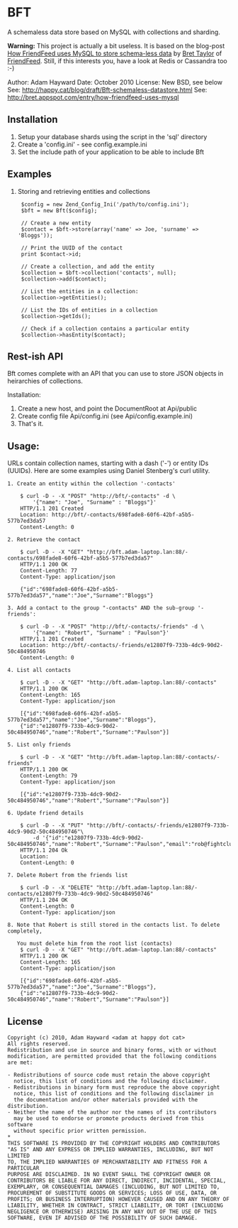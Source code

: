 BFT
===

A schemaless data store based on MySQL with collections and sharding.

**Warning:** This project is actually a bit useless. It is based on the 
blog-post [How FriendFeed uses MySQL to store schema-less data](http://backchannel.org/blog/friendfeed-schemaless-mysql)
by [Bret Taylor](http://backchannel.org/) of [FriendFeed](http://friendfeed.com/).
Still, if this interests you, have a look at Redis or Cassandra too :-)

Author:     Adam Hayward <adam at happy dot cat>
Date:       October 2010
License:    New BSD, see below
See:        http://happy.cat/blog/draft/Bft-schemaless-datastore.html
See:        http://bret.appspot.com/entry/how-friendfeed-uses-mysql

Installation
------------

1. Setup your database shards using the script in the 'sql' directory
2. Create a 'config.ini' - see config.example.ini
3. Set the include path of your application to be able to include Bft

Examples
--------

1. Storing and retrieving entities and collections
    
        $config = new Zend_Config_Ini('/path/to/config.ini');
        $bft = new Bft($config);

        // Create a new entity
        $contact = $bft->store(array('name' => Joe, 'surname' => 'Bloggs'));

        // Print the UUID of the contact
        print $contact->id;

        // Create a collection, and add the entity
        $collection = $bft->collection('contacts', null);
        $collection->add($contact);

        // List the entities in a collection:
        $collection->getEntities();

        // List the IDs of entities in a collection
        $collection->getIds();

        // Check if a collection contains a particular entity
        $collection->hasEntity($contact);

Rest-ish API
------------

Bft comes complete with an API that you can use to store JSON objects in heirarchies of collections.

Installation:

1. Create a new host, and point the DocumentRoot at Api/public
2. Create config file Api/config.ini (see Api/config.example.ini)
3. That's it.

Usage:
------

   URLs contain collection names, starting with a dash ('-') or entity
   IDs (UUIDs). Here are some examples using Daniel Stenberg's curl utility.

    1. Create an entity within the collection '-contacts'

        $ curl -D - -X "POST" "http://bft/-contacts" -d \
            '{"name": "Joe", "Surname" : "Bloggs"}'
        HTTP/1.1 201 Created
        Location: http://bft/-contacts/698fade8-60f6-42bf-a5b5-577b7ed3da57
        Content-Length: 0
    
    2. Retrieve the contact

        $ curl -D - -X "GET" "http://bft.adam-laptop.lan:88/-contacts/698fade8-60f6-42bf-a5b5-577b7ed3da57"
        HTTP/1.1 200 OK
        Content-Length: 77
        Content-Type: application/json

        {"id":"698fade8-60f6-42bf-a5b5-577b7ed3da57","name":"Joe","Surname":"Bloggs"}

    3. Add a contact to the group "-contacts" AND the sub-group '-friends':

        $ curl -D - -X "POST" "http://bft/-contacts/-friends" -d \
            '{"name": "Robert", "Surname" : "Paulson"}'
        HTTP/1.1 201 Created
        Location: http://bft/-contacts/-friends/e12807f9-733b-4dc9-90d2-50c484950746
        Content-Length: 0

    4. List all contacts

        $ curl -D - -X "GET" "http://bft.adam-laptop.lan:88/-contacts"
        HTTP/1.1 200 OK
        Content-Length: 165
        Content-Type: application/json
        
        [{"id":"698fade8-60f6-42bf-a5b5-577b7ed3da57","name":"Joe","Surname":"Bloggs"},
        {"id":"e12807f9-733b-4dc9-90d2-50c484950746","name":"Robert","Surname":"Paulson"}]

    5. List only friends

        $ curl -D - -X "GET" "http://bft.adam-laptop.lan:88/-contacts/-friends"
        HTTP/1.1 200 OK
        Content-Length: 79
        Content-Type: application/json
        
        [{"id":"e12807f9-733b-4dc9-90d2-50c484950746","name":"Robert","Surname":"Paulson"}]

    6. Update friend details

        $ curl -D - -X "PUT" "http://bft/-contacts/-friends/e12807f9-733b-4dc9-90d2-50c484950746"\
            -d '{"id":"e12807f9-733b-4dc9-90d2-50c484950746","name":"Robert","Surname":"Paulson","email":"rob@fightclub.org"}
        HTTP/1.1 204 Ok
        Location: 
        Content-Length: 0

    7. Delete Robert from the friends list

        $ curl -D - -X "DELETE" "http://bft.adam-laptop.lan:88/-contacts/e12807f9-733b-4dc9-90d2-50c484950746"
        HTTP/1.1 204 OK
        Content-Length: 0
        Content-Type: application/json
    
    8. Note that Robert is still stored in the contacts list. To delete completely,

       You must delete him from the root list (contacts)
        $ curl -D - -X "GET" "http://bft.adam-laptop.lan:88/-contacts"
        HTTP/1.1 200 OK
        Content-Length: 165
        Content-Type: application/json
        
        [{"id":"698fade8-60f6-42bf-a5b5-577b7ed3da57","name":"Joe","Surname":"Bloggs"},
        {"id":"e12807f9-733b-4dc9-90d2-50c484950746","name":"Robert","Surname":"Paulson"}]
       
License
-------

    Copyright (c) 2010, Adam Hayward <adam at happy dot cat>
    All rights reserved.
    Redistribution and use in source and binary forms, with or without 
    modification, are permitted provided that the following conditions 
    are met:

    - Redistributions of source code must retain the above copyright 
      notice, this list of conditions and the following disclaimer.
    - Redistributions in binary form must reproduce the above copyright 
      notice, this list of conditions and the following disclaimer in 
      the documentation and/or other materials provided with the distribution.
    - Neither the name of the author nor the names of its contributors
      may be used to endorse or promote products derived from this software 
      without specific prior written permission.
    *
    THIS SOFTWARE IS PROVIDED BY THE COPYRIGHT HOLDERS AND CONTRIBUTORS 
    "AS IS" AND ANY EXPRESS OR IMPLIED WARRANTIES, INCLUDING, BUT NOT LIMITED 
    TO, THE IMPLIED WARRANTIES OF MERCHANTABILITY AND FITNESS FOR A PARTICULAR
    PURPOSE ARE DISCLAIMED. IN NO EVENT SHALL THE COPYRIGHT OWNER OR 
    CONTRIBUTORS BE LIABLE FOR ANY DIRECT, INDIRECT, INCIDENTAL, SPECIAL, 
    EXEMPLARY, OR CONSEQUENTIAL DAMAGES (INCLUDING, BUT NOT LIMITED TO, 
    PROCUREMENT OF SUBSTITUTE GOODS OR SERVICES; LOSS OF USE, DATA, OR 
    PROFITS; OR BUSINESS INTERRUPTION) HOWEVER CAUSED AND ON ANY THEORY OF 
    LIABILITY, WHETHER IN CONTRACT, STRICT LIABILITY, OR TORT (INCLUDING 
    NEGLIGENCE OR OTHERWISE) ARISING IN ANY WAY OUT OF THE USE OF THIS 
    SOFTWARE, EVEN IF ADVISED OF THE POSSIBILITY OF SUCH DAMAGE.

